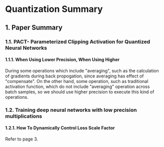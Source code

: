 # Quantization Summary

## 1. Paper Summary

### 1.1. PACT- Parameterized Clipping Activation for Quantized Neural Networks
#### 1.1.1. When Using Lower Precision, When Using Higher
During some operations which include "averaging", such as the calculation of gradients 
during back propogation, since averaging has effect of "compensate". On the other hand, 
some operation, such as traditional activation function, which do not include "averaging" 
operation across batch samples, so we should use higher precision to execute this kind 
of operations.


### 1.2. Training deep neural networks with low precision multiplications
#### 1.2.1. How To Dynamically Control Loss Scale Factor
Refer to page 3.
